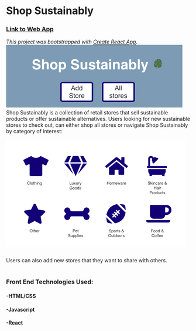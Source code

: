 # Shop Sustainably 
### [Link to Web App](https://sustainability.tessgronski.now.sh/)
*This project was bootstrapped with [Create React App](https://github.com/facebook/create-react-app).*
<br/>
![home](nav.png)
<br/>
Shop Sustainably is a collection of retail stores that sell sustainable products or offer sustainable alternatives. Users looking for new sustainable stores to check out, can either shop all stores or navigate Shop Sustainably by category of interest: 

![categories](categories.png)

Users can also add new stores that they want to share with others. 
<br/>
<br/>
### Front End Technologies Used: 
#### -HTML/CSS
#### -Javascript
#### -React


